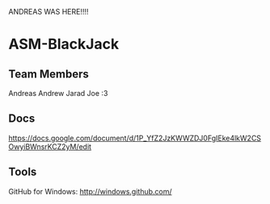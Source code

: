 ANDREAS WAS HERE!!!!


ASM-BlackJack
=============

Team Members
------------

Andreas
Andrew
Jarad
Joe :3

Docs
----
https://docs.google.com/document/d/1P_YfZ2JzKWWZDJ0FgIEke4lkW2CSOwyiBWnsrKCZ2yM/edit

Tools
-----

GitHub for Windows: http://windows.github.com/
